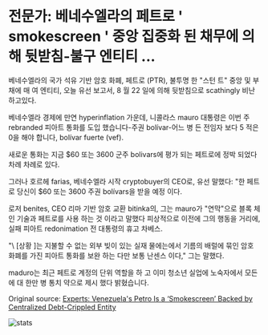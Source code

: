 # 전문가: 베네수엘라의 페트로 ' smokescreen ' 중앙 집중화 된 채무에 의해 뒷받침-불구 엔티티 ...

베네수엘라의 국가 석유 기반 암호 화폐, 페트로 (PTR), 불투명 한 "스턴 트" 중앙 및 부채에 매 여 엔티티, 오늘 유선 보고서, 8 월 22 일에 의해 뒷받침으로 scathingly 비난 하고있다.

베네수엘라 경제에 만연 hyperinflation 가운데, 니콜라스 mauro 대통령은 이번 주 rebranded 피아트 통화를 도입 했습니다-주권 bolívar-어느 병 든 전임자 보다 5 적은 0을 해야 합니다, bolívar fuerte (vef).

새로운 통화는 지금 $60 또는 3600 군주 bolivars에 평가 되는 페트로에 정박 되었다 차례 차례로 있다.

그러나 호르헤 farias, 베네수엘라 시작 cryptobuyer의 CEO로, 유선 말했다: "한 페트로 당신이 $60 또는 3600 주권 bolívars을 받을 예정 이다.

로저 benites, CEO 리마 기반 암호 교환 bitinka의, 그는 mauro가 "연막"으로 블록 체인 기술과 페트로를 사용 하는 것 이라고 말했다 피상적으로 이전에 그의 행동을 거리에, 실패 피아트 redonimation 전 대통령의 휴고 차베스.

"\ [상황 \]는 지불할 수 없는 외부 빚이 있는 실재 물에는에서 기름의 배럴에 묶인 암호 화폐를 가진 피아트 통화를 보완 하는 다만 보통 난센스 이다," 그는 말했다.

maduro는 최근 페트로 계정의 단위 역할을 하 고 이미 청소년 실업에 노숙자에서 모든에 대 한만 병 통치 약으로 제시 했다 밝혔습니다.

Original source: [Experts: Venezuela's Petro Is a ‘Smokescreen’ Backed by Centralized Debt-Crippled Entity](https://cointelegraph.com/news/experts-venezuelas-petro-is-a-smokescreen-backed-by-centralized-debt-crippled-entity)

![stats](https://c.statcounter.com/11760860/0/a89fa40b/1/ "stats")